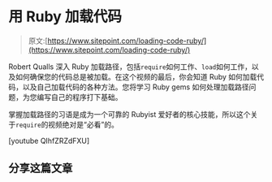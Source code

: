 # 用 Ruby 加载代码

> 原文:[https://www.sitepoint.com/loading-code-ruby/](https://www.sitepoint.com/loading-code-ruby/)

Robert Qualls 深入 Ruby 加载路径，包括`require`如何工作、`load`如何工作，以及如何确保您的代码总是被加载。在这个视频的最后，你会知道 Ruby 如何加载代码，以及自己加载代码的各种方法。您将学习 Ruby gems 如何处理加载路径问题，为您编写自己的程序打下基础。

掌握加载路径的习语是成为一个可靠的 Rubyist 爱好者的核心技能，所以这个关于`require`的视频绝对是“必看”的。

[youtube QIhfZRZdFXU]

## 分享这篇文章